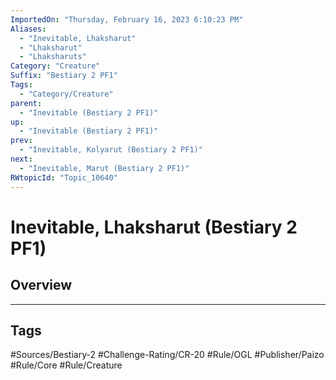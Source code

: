 ```yaml
---
ImportedOn: "Thursday, February 16, 2023 6:10:23 PM"
Aliases:
  - "Inevitable, Lhaksharut"
  - "Lhaksharut"
  - "Lhaksharuts"
Category: "Creature"
Suffix: "Bestiary 2 PF1"
Tags:
  - "Category/Creature"
parent:
  - "Inevitable (Bestiary 2 PF1)"
up:
  - "Inevitable (Bestiary 2 PF1)"
prev:
  - "Inevitable, Kolyarut (Bestiary 2 PF1)"
next:
  - "Inevitable, Marut (Bestiary 2 PF1)"
RWtopicId: "Topic_10640"
---
```

# Inevitable, Lhaksharut (Bestiary 2 PF1)
## Overview

---
## Tags
#Sources/Bestiary-2 #Challenge-Rating/CR-20 #Rule/OGL #Publisher/Paizo #Rule/Core #Rule/Creature

